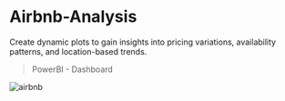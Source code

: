 # Airbnb-Analysis
 Create dynamic plots to gain insights into pricing variations, availability patterns, and location-based trends.

> PowerBI - Dashboard

![airbnb](https://github.com/Vengatesan-K/Airbnb-Analysis/assets/128688827/9920d597-7379-4ca4-8b85-a98d94357d80)


